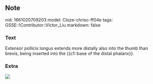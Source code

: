 ## Note
nid: 1661020709203
model: Cloze-chrisc-ff04e
tags: GSSE::!Contributor::Victor_Liu
markdown: false

### Text
Extensor pollicis longus extends more distally also into the thumb than brevis, being inserted into the {{c1::base of the distal phalanx}}.

### Extra
<img src="paste-e33af728abed3757ee90d23a5af5a8fc2ad98bf6.jpg">
